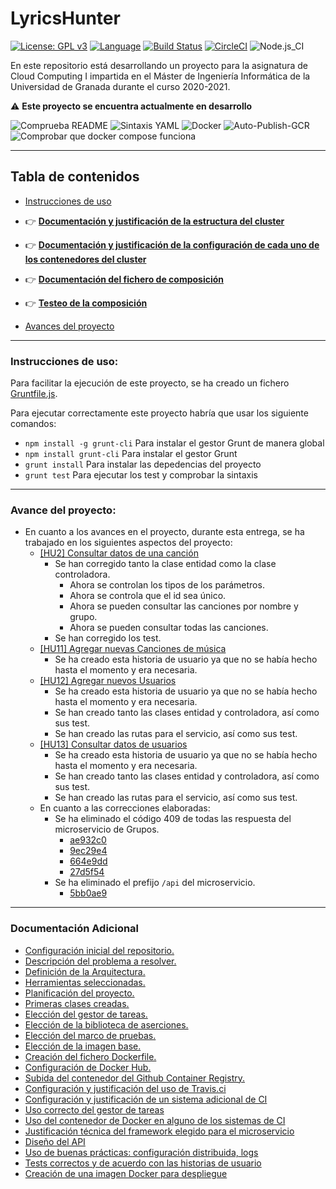 # LyricsHunter

[![License: GPL v3](https://img.shields.io/badge/License-GPLv3-blue.svg)](https://www.gnu.org/licenses/gpl-3.0) [![Language](https://img.shields.io/badge/node.js%20-%2343853D.svg?&logo=node.js&logoColor=white)](https://nodejs.org/es/) [![Build Status](https://travis-ci.com/AngelValera/LyricsHunter.svg?branch=main)](https://travis-ci.com/AngelValera/LyricsHunter) [![CircleCI](https://circleci.com/gh/AngelValera/LyricsHunter.svg?style=svg)](https://circleci.com/gh/AngelValera/LyricsHunter) ![Node.js_CI](https://github.com/AngelValera/LyricsHunter/workflows/Node.js_CI/badge.svg)

En este repositorio está desarrollando un proyecto para la asignatura
de Cloud Computing I impartida en el Máster de Ingeniería Informática
de la Universidad de Granada durante el curso 2020-2021.

:warning: **Este proyecto se encuentra actualmente en desarrollo**

![Comprueba README](https://github.com/AngelValera/LyricsHunter/workflows/Comprueba%20README/badge.svg) ![Sintaxis YAML](https://github.com/AngelValera/LyricsHunter/workflows/Sintaxis%20YAML/badge.svg) ![Docker](https://github.com/AngelValera/LyricsHunter/workflows/Docker/badge.svg) ![Auto-Publish-GCR](https://github.com/AngelValera/LyricsHunter/workflows/Auto-Publish-GCR/badge.svg) ![Comprobar que docker compose funciona](https://github.com/AngelValera/LyricsHunter/workflows/Comprobar%20que%20docker%20compose%20funciona/badge.svg)

---
## Tabla de contenidos

<!-- * :point_right: **[](Doc/)** -->

* [Instrucciones de uso](#instrucciones-de-uso)
* :point_right: **[Documentación y justificación de la estructura del cluster](Doc/H6/EstructuraCluster.md)**
* :point_right: **[Documentación y justificación de la configuración de cada uno de los contenedores del cluster](Doc/H6/ConfContenedoresCluster.md)**
* :point_right: **[Documentación del fichero de composición](Doc/H6/Doc_ficheroComposicion.md)**
* :point_right: **[Testeo de la composición](Doc/H6/TesteoCluster.md)**

* [Avances del proyecto](#avance-del-proyecto)

---
### Instrucciones de uso:

Para facilitar la ejecución de este proyecto, se ha creado un fichero [Gruntfile.js](Gruntfile.js).

Para ejecutar correctamente este proyecto habría que usar los siguiente comandos:

- `npm install -g grunt-cli`  Para instalar el gestor Grunt de manera global
- `npm install grunt-cli`  Para instalar el gestor Grunt
- `grunt install` Para instalar las depedencias del proyecto
- `grunt test` Para ejecutar los test y comprobar la sintaxis

---
### Avance del proyecto:

- En cuanto a los avances en el proyecto, durante esta entrega, se ha trabajado en los siguientes aspectos del proyecto:
  - [[HU2] Consultar datos de una canción](https://github.com/AngelValera/LyricsHunter/issues/13)
    - Se han corregido tanto la clase entidad como la clase controladora.
      - Ahora se controlan los tipos de los parámetros.
      - Ahora se controla que el id sea único.
      - Ahora se pueden consultar las canciones por nombre y grupo.
      - Ahora se pueden consultar todas las canciones.
    - Se han corregido los test.
  - [[HU11] Agregar nuevas Canciones de música](https://github.com/AngelValera/LyricsHunter/issues/73)    
    - Se ha creado esta historia de usuario ya que no se había hecho hasta el momento y era necesaria.
  - [[HU12] Agregar nuevos Usuarios](https://github.com/AngelValera/LyricsHunter/issues/74)
    - Se ha creado esta historia de usuario ya que no se había hecho hasta el momento y era necesaria.
    - Se han creado tanto las clases entidad y controladora, así como sus test.
    - Se han creado las rutas para el servicio, así como sus test.
  - [[HU13] Consultar datos de usuarios](https://github.com/AngelValera/LyricsHunter/issues/75)
    - Se ha creado esta historia de usuario ya que no se había hecho hasta el momento y era necesaria.
    - Se han creado tanto las clases entidad y controladora, así como sus test.
    - Se han creado las rutas para el servicio, así como sus test.
  - En cuanto a las correcciones elaboradas:
    - Se ha eliminado el código 409 de todas las respuesta del microservicio de Grupos.
      - [ae932c0](https://github.com/AngelValera/LyricsHunter/commit/ae932c03c5f99a12bd95f7071fd12cb8a8ac8c5a)
      - [9ec29e4](https://github.com/AngelValera/LyricsHunter/commit/9ec29e4cc5c37b6ffac9a2c073fa9972e75c3d7c)
      - [664e9dd](https://github.com/AngelValera/LyricsHunter/commit/664e9ddc2de5a895d561d7554942395cebac05ce)
      - [27d5f54](https://github.com/AngelValera/LyricsHunter/commit/27d5f548e84a17b75558f24f135fcb6b777d4f74)
    - Se ha eliminado el prefijo `/api` del microservicio.
      - [5bb0ae9](https://github.com/AngelValera/LyricsHunter/commit/5bb0ae9f4015e189932c4f9c4184ddea9fa5822c)
 
---
### Documentación Adicional

* [Configuración inicial del repositorio.](Doc/H0/Configuracion_Inicial.md)
* [Descripción del problema a resolver.](Doc//H0/Descripcion_Problema.md) 
* [Definición de la Arquitectura.](Doc/H1/Arquitectura.md)
* [Herramientas seleccionadas.](Doc/H1/Herramientas.md)
* [Planificación del proyecto.](Doc/H1/Planificacion.md)
* [Primeras clases creadas.](Doc/H1/Clases.md)
* [Elección del gestor de tareas.](Doc/H2/Eleccion_GestorTareas.md)
* [Elección de la biblioteca de aserciones.](Doc/H2/Eleccion_Bib_Aserciones.md)
* [Elección del marco de pruebas.](Doc/H2/Eleccion_MarcoPruebas.md)
* [Elección de la imagen base.](Doc/H3/Eleccion_ImagenBase.md)
* [Creación del fichero Dockerfile.](Doc/H3/Creacion_Dockerfile.md)
* [Configuración de Docker Hub.](Doc/H3/Configuracion_DockerHub.md)
* [Subida del contenedor del Github Container Registry.](Doc/H3/Configuracion_GCR.md)
* [Configuración y justificación del uso de Travis.ci](Doc/H4/justificacion_Travis.md)
* [Configuración y justificación de un sistema adicional de CI](Doc/H4/CI_Adicional.md)
* [Uso correcto del gestor de tareas](Doc/H4/correcto_Uso_GT.md)
* [Uso del contenedor de Docker en alguno de los sistemas de CI](Doc/H4/correcto_Uso_Docker.md)
* [Justificación técnica del framework elegido para el microservicio](Doc/H5/justificacionFrameworkElegido.md)
* [Diseño del API](Doc/H5/diseñoApi.md)
* [Uso de buenas prácticas: configuración distribuida, logs](Doc/H5/buenasPracticas.md)
* [Tests correctos y de acuerdo con las historias de usuario](Doc/H5/testCorrectos.md)
* [Creación de una imagen Docker para despliegue](Doc/H5/dockerDespliegue.md)

